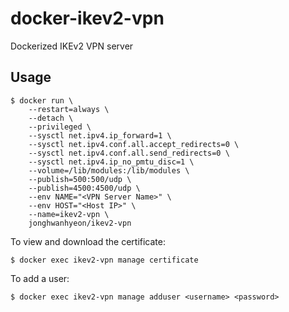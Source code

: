 # docker-ikev2-vpn
Dockerized IKEv2 VPN server

## Usage

    $ docker run \
        --restart=always \
        --detach \
        --privileged \
        --sysctl net.ipv4.ip_forward=1 \
        --sysctl net.ipv4.conf.all.accept_redirects=0 \
        --sysctl net.ipv4.conf.all.send_redirects=0 \
        --sysctl net.ipv4.ip_no_pmtu_disc=1 \
        --volume=/lib/modules:/lib/modules \
        --publish=500:500/udp \
        --publish=4500:4500/udp \
        --env NAME="<VPN Server Name>" \
        --env HOST="<Host IP>" \
        --name=ikev2-vpn \
        jonghwanhyeon/ikev2-vpn


To view and download the certificate:

    $ docker exec ikev2-vpn manage certificate


To add a user:

    $ docker exec ikev2-vpn manage adduser <username> <password>